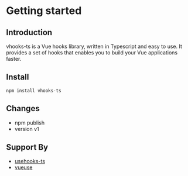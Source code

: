 # Getting started

## Introduction

vhooks-ts is a Vue hooks library, written in Typescript and easy to use. It provides a set of hooks that enables you to build your Vue applications faster.

## Install

`npm install vhooks-ts`

## Changes

- npm publish
- version v1

## Support By

- [usehooks-ts](https://usehooks-ts.com/)
- [vueuse](http://www.vueusejs.com/)
